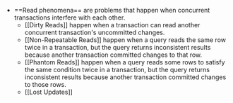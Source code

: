 - ==Read phenomena== are problems that happen when concurrent transactions interfere with each other.
  - [[Dirty Reads]] happen when a transaction can read another concurrent transaction's uncommitted changes.
  - [[Non-Repeatable Reads]] happen when a query reads the same row twice in a transaction, but the query returns inconsistent results because another transaction committed changes to that row.
  - [[Phantom Reads]] happen when a query reads some rows to satisfy the same condition twice in a transaction, but the query returns inconsistent results because another transaction committed changes to those rows.
  - [[Lost Updates]]